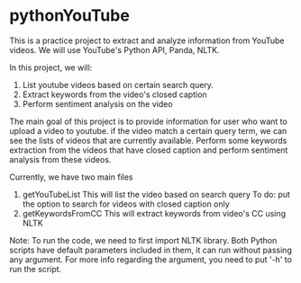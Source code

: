 # pythonYouTube

This is a practice project to extract and analyze information from YouTube videos. 
We will use YouTube's Python API, Panda, NLTK.

In this project, we will:
1. List youtube videos based on certain search query.
2. Extract keywords from the video's closed caption
3. Perform sentiment analysis on the video

The main goal of this project is to provide information for 
user who want to upload a video to youtube. if the video match 
a certain query term, we can see the lists of videos that are 
currently available. Perform some keywords extraction from the 
videos that have closed caption and perform sentiment analysis 
from these videos.


Currently, we have two main files
1. getYouTubeList
   This will list the video based on search query
   To do: put the option to search for videos with closed caption only
2. getKeywordsFromCC
   This will extract keywords from video's CC using NLTK

Note:
To run the code, we need to first import NLTK library. Both Python 
scripts have default parameters included in them, it can run without 
passing any argument. For more info regarding the argument, you need 
to put '-h' to run the script.

